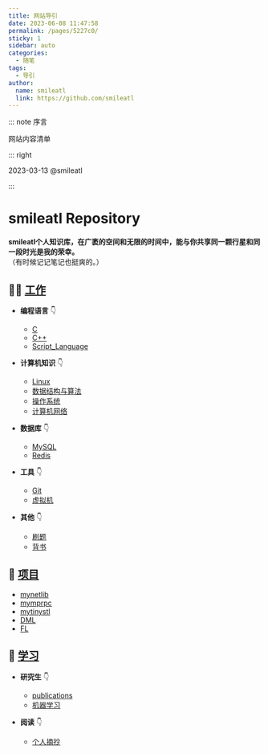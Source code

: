 ```yaml
---
title: 网站导引
date: 2023-06-08 11:47:58
permalink: /pages/5227c0/
sticky: 1
sidebar: auto
categories:
  - 随笔
tags:
  - 导引
author: 
  name: smileatl
  link: https://github.com/smileatl
---
```



::: note 序言

网站内容清单

::: right

2023-03-13 @smileatl

:::

<!-- more -->




# smileatl Repository

**smileatl个人知识库，在广袤的空间和无限的时间中，能与你共享同一颗行星和同一段时光是我的荣幸。**  
（有时候记记笔记也挺爽的。）



## 👩‍💻 [工作](/work/)
- **编程语言** 👇
  - [C](/work/C/)
  - [C++](/work/C++/)
  - [Script_Language](/work/Script_Language/)

- **计算机知识** 👇
  - [Linux](/work/Linux/)
  - [数据结构与算法](/work/dataStruct/)
  - [操作系统](/work/OS/)
  - [计算机网络](/work/network/)

- **数据库** 👇
  - [MySQL](/work/MySQL/)
  - [Redis](/work/Redis/)

- **工具** 👇
  - [Git](/work/Git/)
  - [虚拟机](/work/VM/)

- **其他** 👇
  - [刷题](/work/leetcode/)
  - [背书](/work/bg/)

## 💪 [项目](/project/)
- [mynetlib](/project/mynetlib/)
- [mymprpc](/project/mymprpc/)
- [mytinystl](/project/mytinystl/)
- [DML](/project/DML/)
- [FL](/project/FL/)

## 📖 [学习](/study/)
- **研究生** 👇
  - [publications](/study/publications/)
  - [机器学习](/study/ML/)

- **阅读** 👇
  - [个人摘抄](/study/read/)


 